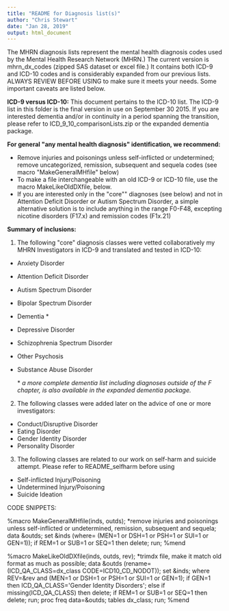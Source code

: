 ```yaml
---
title: "README for Diagnosis list(s)"
author: "Chris Stewart"
date: "Jan 28, 2019"
output: html_document
---
```


The MHRN diagnosis lists represent the mental health diagnosis codes used by the Mental Health Research Network (MHRN.)  The current version is mhrn_dx_codes (zipped SAS dataset or excel file.)  It contains both ICD-9 and ICD-10 codes and is considerably expanded from our previous lists.  ALWAYS REVIEW BEFORE USING to make sure it meets your needs.  Some important caveats are listed below.

**ICD-9 versus ICD-10:**
This document pertains to the ICD-10 list.  The ICD-9 list in this folder is the final version in use on September 30 2015.  If you are interested dementia and/or in continuity in a period spanning the transition, please refer to ICD_9_10_comparisonLists.zip or the expanded dementia package. 

**For general "any mental health diagnosis" identification, we recommend:**
* Remove injuries and poisonings unless self-inflicted or undetermined; remove uncategorized, remission, subsequent and sequela codes (see macro "MakeGeneralMHfile" below)
* To make a file interchangeable with an old ICD-9 or ICD-10 file, use the macro MakeLikeOldDXfile, below.
* If you are interested only in the "core"" diagnoses (see below) and not in Attention Deficit Disorder or Autism Spectrum Disorder, a simple alternative solution is to include anything in the range F0-F48, excepting nicotine disorders (F17.x) and remission codes (F1x.21)

 
**Summary of inclusions:**
1.  The following "core" diagnosis classes were vetted collaboratively my MHRN Investigators in ICD-9 and translated and tested in ICD-10:
* Anxiety Disorder 
* Attention Deficit Disorder
* Autism Spectrum Disorder
* Bipolar Spectrum Disorder
* Dementia \*
* Depressive Disorder 
* Schizophrenia Spectrum Disorder
* Other Psychosis
* Substance Abuse Disorder

  \* *a more complete dementia list including diagnoses outside of the F chapter, is also available in the expanded dementia package.*

2.  The following classes were added later on the advice of one or more investigators:                                   
* Conduct/Disruptive Disorder          
* Eating Disorder
* Gender Identity Disorder
* Personality Disorder

3.  The following classes are related to our work on self-harm and suicide attempt.  Please refer to README_selfharm before using 
* Self-inflicted Injury/Poisoning 
* Undetermined Injury/Poisoning   
* Suicide Ideation                        

CODE SNIPPETS:

%macro MakeGeneralMHfile(inds, outds);
*remove injuries and poisonings unless self-inflicted or undetermined, 
remission, subsequent and sequela;
data &outds;
	set &inds (where= (MEN=1 or DSH=1 or PSH=1 or SUI=1 or GEN=1));
	if REM=1 or SUB=1 or SEQ=1 then delete;
run;
%mend

%macro MakeLikeOldDXfile(inds, outds, rev);
*trimdx file, make it match old format as much as possible;
data &outds (rename=(ICD_QA_CLASS=dx_class CODE=ICD10_CD_NODOT));
	set &inds;
	where REV=&rev and (MEN=1 or DSH=1 or PSH=1 or SUI=1 or GEN=1);
	if GEN=1 then ICD_QA_CLASS='Gender Identity Disorders';
	else if missing(ICD_QA_CLASS) then delete;
	if REM=1 or SUB=1 or SEQ=1 then delete;
run;
proc freq data=&outds;
	tables dx_class;
run;
%mend
